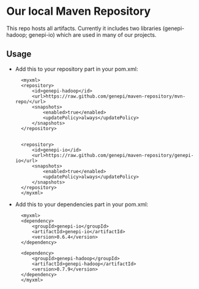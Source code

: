 # Our local Maven Repository

This repo hosts all artifacts. 
Currently it includes two libraries (genepi-hadoop; genepi-io) which are used in many of our projects.

## Usage

- Add this to your repository part in your pom.xml:

		<myxml>
		<repository>
			<id>genepi-hadoop</id>
			<url>https://raw.github.com/genepi/maven-repository/mvn-repo/</url>
			<snapshots>
				<enabled>true</enabled>
				<updatePolicy>always</updatePolicy>
			</snapshots>
		</repository>


		<repository>
			<id>genepi-io</id>
			<url>https://raw.github.com/genepi/maven-repository/genepi-io</url>
			<snapshots>
				<enabled>true</enabled>
				<updatePolicy>always</updatePolicy>
			</snapshots>
		</repository>
		</myxml>
		
- Add this to your dependencies part in your pom.xml:
		
		<myxml>
		<dependency>
			<groupId>genepi-io</groupId>
			<artifactId>genepi-io</artifactId>
			<version>0.6.4</version>
		</dependency>

		<dependency>
			<groupId>genepi-hadoop</groupId>
			<artifactId>genepi-hadoop</artifactId>
			<version>0.7.9</version>
		</dependency>
		</myxml>
